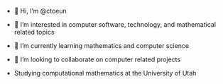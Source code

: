 - 👋 Hi, I’m @ctoeun
- 👀 I’m interested in computer software, technology, and mathematical related topics
- 🌱 I’m currently learning mathematics and computer science
- 💞️ I’m looking to collaborate on computer related projects

- Studying computational mathematics at the University of Utah
